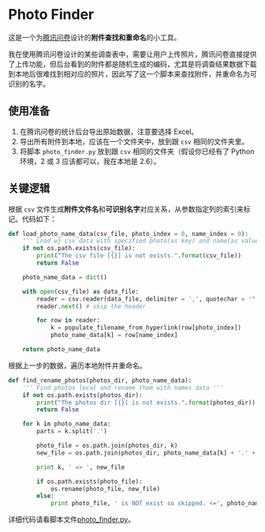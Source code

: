 # Photo Finder

这是一个为[腾讯问卷](http://wj.qq.com)设计的**附件查找和重命名**的小工具。

我在使用腾讯问卷设计的某些调查表中，需要让用户上传照片，腾讯问卷直接提供了上传功能，但后台看到的附件都是随机生成的编码，尤其是将调查结果数据下载到本地后很难找到相对应的照片，因此写了这一个脚本来查找附件，并重命名为可识别的名字。

## 使用准备

1. 在腾讯问卷的统计后台导出原始数据，注意要选择 Excel。
2. 导出所有附件到本地，应该在一个文件夹中，放到跟 `csv` 相同的文件夹里。
3. 将脚本 `photo_finder.py` 放到跟 `csv` 相同的文件夹（假设你已经有了 Python 环境，2 或 3 应该都可以，我在本地是 2.6）。

## 关键逻辑

根据 `csv` 文件生成**附件文件名**和**可识别名字**对应关系，从参数指定列的索引来标记。代码如下：

```python
def load_photo_name_data(csv_file, photo_index = 0, name_index = 0):
    ''' Load wj csv data with specified photo(as key) and name(as value) index to populate data '''
    if not os.path.exists(csv_file):
        print("The csv file [{}] is not exists.".format(csv_file))
        return False

    photo_name_data = dict()

    with open(csv_file) as data_file:
        reader = csv.reader(data_file, delimiter = ',', quotechar = '"')
        reader.next() # skip the header

        for row in reader:
            k = populate_filename_from_hyperlink(row[photo_index])
            photo_name_data[k] = row[name_index]

    return photo_name_data
```

根据上一步的数据，遍历本地附件并重命名。

```python
def find_rename_photos(photos_dir, photo_name_data):
    ''' Find photos local and rename them with names data '''
    if not os.path.exists(photos_dir):
        print("The photos dir [{}] is not exists.".format(photos_dir))
        return False

    for k in photo_name_data:
        parts = k.split('.')

        photo_file = os.path.join(photos_dir, k)
        new_file = os.path.join(photos_dir, photo_name_data[k] + '.' + parts[1])

        print k, ' => ', new_file

        if os.path.exists(photo_file):
            os.rename(photo_file, new_file)
        else:
            print photo_file, ' is NOT exist so skipped. <=', photo_name_data[k]
```

详细代码请看脚本文件[photo_finder.py](photo_finder.py)。